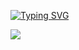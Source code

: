[![Typing SVG](https://readme-typing-svg.demolab.com?font=Fira+Code&pause=1000&random=false&width=435&lines=touch+some+grass+)](https://git.io/typing-svg)

![](https://komarev.com/ghpvc/?ashertenenbaum&color=green)
